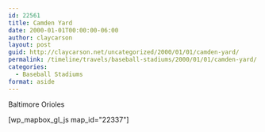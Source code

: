 ```yaml
---
id: 22561
title: Camden Yard
date: 2000-01-01T00:00:00-06:00
author: claycarson
layout: post
guid: http://claycarson.net/uncategorized/2000/01/01/camden-yard/
permalink: /timeline/travels/baseball-stadiums/2000/01/01/camden-yard/
categories:
  - Baseball Stadiums
format: aside
---
```

<div class="media-details">Baltimore Orioles</div>

[wp_mapbox_gl_js map_id="22337"]